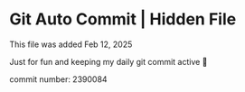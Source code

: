 # Git Auto Commit | Hidden File

This file was added Feb 12, 2025

Just for fun and keeping my daily git commit active 🤪

commit number: 2390084
